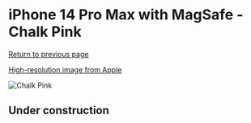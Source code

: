 # iPhone 14 Pro Max with MagSafe - Chalk Pink

[Return to previous page](/iphone_14)

[High-resolution image from Apple](https://store.storeimages.cdn-apple.com/8756/as-images.apple.com/is/MPTT3?wid=4500&hei=4500&fmt=png)

<div style="width: 500px"><img src="/almost_uncompressed/MPTT3.webp" alt="Chalk Pink"></div>

## Under construction
